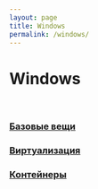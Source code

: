 ```yaml
---
layout: page
title: Windows
permalink: /windows/
---
```


# Windows

<br/>

### [Базовые вещи](/windows/basics/)

### [Виртуализация](/windows/virtual/)

### [Контейнеры](/windows/containers/)
